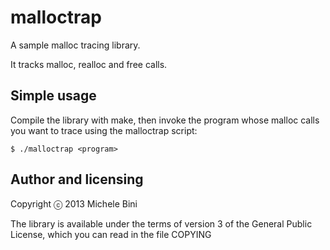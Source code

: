 malloctrap
==========

A sample malloc tracing library.

It tracks malloc, realloc and free calls.

Simple usage
------------

Compile the library with make, then invoke the program whose malloc calls you want to trace using the malloctrap script:

    $ ./malloctrap <program>

Author and licensing
--------------------

Copyright ⓒ 2013 Michele Bini


The library is available under the terms of version 3 of the General Public License, which you can read in the file COPYING